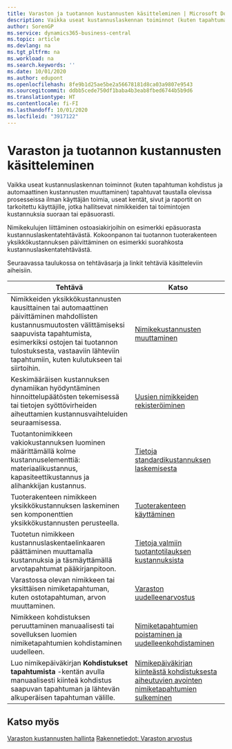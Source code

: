 ```yaml
---
title: Varaston ja tuotannon kustannusten käsitteleminen | Microsoft Docs
description: Vaikka useat kustannuslaskennan toiminnot (kuten tapahtuman kohdistus ja automaattinen kustannusten muuttaminen) tapahtuvat taustalla olevissa prosesseissa ilman käyttäjän toimia, useat kentät, sivut ja raportit on tarkoitettu käyttäjille, jotka hallitsevat nimikkeiden tai toimintojen kustannuksia suoraan tai epäsuorasti.
author: SorenGP
ms.service: dynamics365-business-central
ms.topic: article
ms.devlang: na
ms.tgt_pltfrm: na
ms.workload: na
ms.search.keywords: ''
ms.date: 10/01/2020
ms.author: edupont
ms.openlocfilehash: 8fe9b1d25ae5be2a56678181d8ca03a9807e9543
ms.sourcegitcommit: ddbb5cede750df1baba4b3eab8fbed6744b5b9d6
ms.translationtype: HT
ms.contentlocale: fi-FI
ms.lasthandoff: 10/01/2020
ms.locfileid: "3917122"
---
```

# <a name="handling-inventory-and-manufacturing-costs"></a>Varaston ja tuotannon kustannusten käsitteleminen
Vaikka useat kustannuslaskennan toiminnot (kuten tapahtuman kohdistus ja automaattinen kustannusten muuttaminen) tapahtuvat taustalla olevissa prosesseissa ilman käyttäjän toimia, useat kentät, sivut ja raportit on tarkoitettu käyttäjille, jotka hallitsevat nimikkeiden tai toimintojen kustannuksia suoraan tai epäsuorasti.  

 Nimikekulujen liittäminen ostoasiakirjoihin on esimerkki epäsuorasta kustannuslaskentatehtävästä. Kokoonpanon tai tuotannon tuoterakenteen yksikkökustannuksen päivittäminen on esimerkki suorahkosta kustannuslaskentatehtävästä.  

 Seuraavassa taulukossa on tehtäväsarja ja linkit tehtäviä käsitteleviin aiheisiin.   

|**Tehtävä**|**Katso**|  
|------------|-------------|  
|Nimikkeiden yksikkökustannusten kausittainen tai automaattinen päivittäminen mahdollisten kustannusmuutosten välittämiseksi saapuvista tapahtumista, esimerkiksi ostojen tai tuotannon tulostuksesta, vastaaviin lähteviin tapahtumiin, kuten kulutukseen tai siirtoihin.|[Nimikekustannusten muuttaminen](inventory-how-adjust-item-costs.md)|  
|Keskimääräisen kustannuksen dynamiikan hyödyntäminen hinnoittelupäätösten tekemisessä tai tietojen syöttövirheiden aiheuttamien kustannusvaihteluiden seuraamisessa.|[Uusien nimikkeiden rekisteröiminen](inventory-how-register-new-items.md)|  
|Tuotantonimikkeen vakiokustannuksen luominen määrittämällä kolme kustannuselementtiä: materiaalikustannus, kapasiteettikustannus ja alihankkijan kustannus.|[Tietoja standardikustannuksen laskemisesta](finance-about-calculating-standard-cost.md)|  
|Tuoterakenteen nimikkeen yksikkökustannuksen laskeminen sen komponenttien yksikkökustannusten perusteella.|[Tuoterakenteen käyttäminen](inventory-how-work-BOMs.md)|  
|Tuotetun nimikkeen kustannuslaskentaelinkaaren päättäminen muuttamalla kustannuksia ja täsmäyttämällä arvotapahtumat pääkirjanpitoon.|[Tietoja valmiin tuotantotilauksen kustannuksista](finance-about-finished-production-order-costs.md)|  
|Varastossa olevan nimikkeen tai yksittäisen nimiketapahtuman, kuten ostotapahtuman, arvon muuttaminen.|[Varaston uudelleenarvostus](inventory-how-revalue-inventory.md)|
|Nimikkeen kohdistuksen peruuttaminen manuaalisesti tai sovelluksen luomien nimiketapahtumien kohdistaminen uudelleen.|[Nimiketapahtumien poistaminen ja uudelleenkohdistaminen](finance-how-to-remove-and-reapply-item-entries.md)|  
|Luo nimikepäiväkirjan **Kohdistukset tapahtumista** -kentän avulla manuaalisesti kiinteä kohdistus saapuvan tapahtuman ja lähtevän alkuperäisen tapahtuman välille.|[Nimikepäiväkirjan kiinteästä kohdistuksesta aiheutuvien avointen nimiketapahtumien sulkeminen](finance-how-to-close-open-item-ledger-entries-resulting-from-fixed-application-in-the-item-journal.md)|  

## <a name="see-also"></a>Katso myös  
[Varaston kustannusten hallinta](finance-manage-inventory-costs.md)
[Rakennetiedot: Varaston arvostus](design-details-inventory-costing.md)
